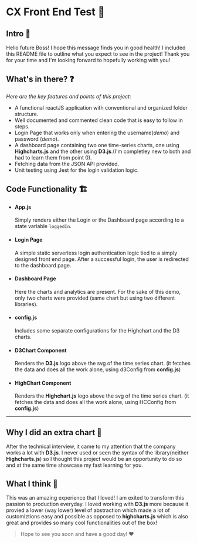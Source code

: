 # CX Front End Test 🧠

## Intro 👋

Hello future Boss!
I hope this message finds you in good health! I included this README file to outline what you expect to see in the project! Thank you for your time and I'm looking forward to hopefully working with you!

## What's in there? ❓

*Here are the key features and points of this project:*
- A functional reactJS application with conventional and organized folder structure.
- Well documented and commented clean code that is easy to follow in steps.
- Login Page that works only when entering the username(_demo_) and password
(_demo_).
- A dashboard page containing two one time-series charts, one using **Highcharts.js** and the other using **D3.js**.(I'm completley new to both and had to learn them from point 0).
- Fetching data from the JSON API provided.
- Unit testing using Jest for the login validation logic.

## Code Functionality 🏗️

- #### App.js
    Simply renders either the Login or the Dashboard page according to a state variable `loggedIn`.

- #### Login Page
    A simple static serverless login authentication logic tied to a simply designed front end page. After a successful login, the user is redirected to the dashboard page.

- #### Dashboard Page
    Here the charts and analytics are present. For the sake of this demo, only two charts were provided (same chart but using two different libraries).

- #### config.js
    Includes some separate configurations for the Highchart and the D3 charts.  

- #### D3Chart Component
    Renders the **D3.js** logo above the svg of the time series chart. (it fetches the data and does all the work alone, using d3Config from **config.js**)

- #### HighChart Component
    Renders the **Highchart.js** logo above the svg of the time series chart. (it fetches the data and does all the work alone, using HCConfig from **config.js**)

---

## Why I did an extra chart 🤔

After the technical interview, it came to my attention that the company works a lot with **D3.js**. I never used or seen the syntax of the library(neither **Highcharts.js**) so I thought this project would be an opportunity to do so and at the same time showcase my fast learning for you.

## What I think 💪

This was an amazing experience that I loved! I am exited to transform this passion to production everyday. I loved working with **D3.js** more because it provied a lower (way lower) level of abstraction which made a lot of customiztions easy and possible as opposed to **highcharts.js** which is also great and provides so many cool functionalities out of the box! 

> Hope to see you soon and have a good day! :heart:

